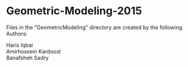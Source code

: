 # Geometric-Modeling-2015

Files in the "GeometricModeling" directory are created by the following Authors:<br/>

Haris Iqbal<br/>
Amirhossein Kardoost<br/>
Banafsheh Sadry<br/>
